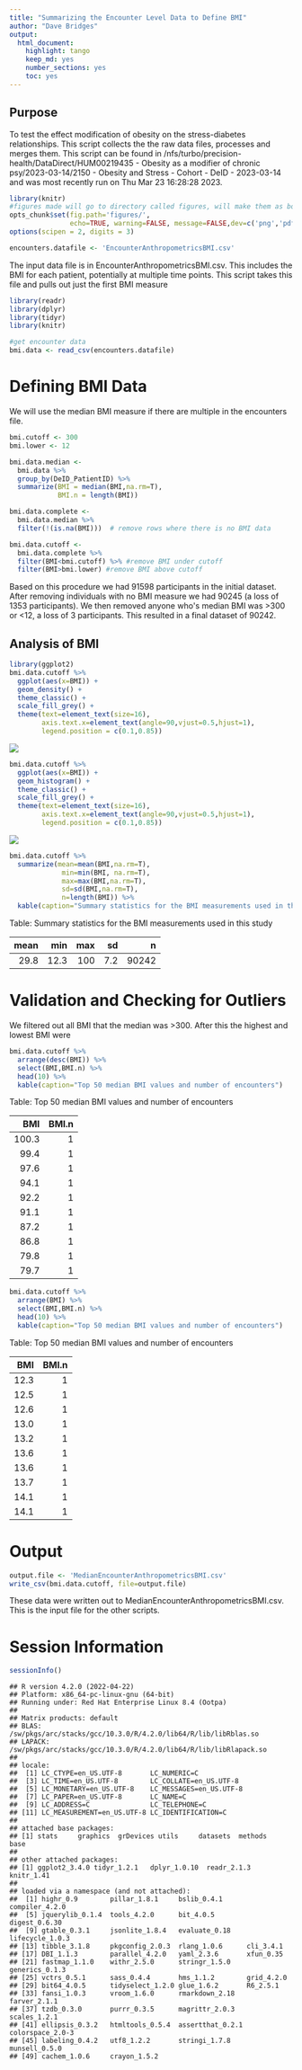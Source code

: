 ```yaml
---
title: "Summarizing the Encounter Level Data to Define BMI"
author: "Dave Bridges"
output:
  html_document:
    highlight: tango
    keep_md: yes
    number_sections: yes
    toc: yes
---
```


## Purpose

To test the effect modification of obesity on the stress-diabetes relationships. This script collects the the raw data files, processes and merges them. This script can be found in /nfs/turbo/precision-health/DataDirect/HUM00219435 - Obesity as a modifier of chronic psy/2023-03-14/2150 - Obesity and Stress - Cohort - DeID - 2023-03-14 and was most recently run on Thu Mar 23 16:28:28 2023.


```r
library(knitr)
#figures made will go to directory called figures, will make them as both png and pdf files 
opts_chunk$set(fig.path='figures/',
               echo=TRUE, warning=FALSE, message=FALSE,dev=c('png','pdf'))
options(scipen = 2, digits = 3)

encounters.datafile <- 'EncounterAnthropometricsBMI.csv'
```

The input data file is in EncounterAnthropometricsBMI.csv. This includes the BMI for each patient, potentially at multiple time points. This script takes this file and pulls out just the first BMI measure


```r
library(readr)
library(dplyr)
library(tidyr)
library(knitr)

#get encounter data
bmi.data <- read_csv(encounters.datafile) 
```

# Defining BMI Data

We will use the median BMI measure if there are multiple in the encounters file.


```r
bmi.cutoff <- 300
bmi.lower <- 12

bmi.data.median <- 
  bmi.data %>%
  group_by(DeID_PatientID) %>%
  summarize(BMI = median(BMI,na.rm=T),
            BMI.n = length(BMI)) 

bmi.data.complete <-
  bmi.data.median %>%
  filter(!(is.na(BMI)))  # remove rows where there is no BMI data

bmi.data.cutoff <-
  bmi.data.complete %>%
  filter(BMI<bmi.cutoff) %>% #remove BMI under cutoff
  filter(BMI>bmi.lower) #remove BMI above cutoff
```

Based on this procedure we had 91598 participants in the initial dataset.  After removing individuals with no BMI measure we had 90245 (a loss of 1353 participants).  We then removed anyone who's median BMI was >300 or <12, a loss of 3 participants.  This resulted in a final dataset of 90242.

## Analysis of BMI


```r
library(ggplot2)
bmi.data.cutoff %>%
  ggplot(aes(x=BMI)) +
  geom_density() +
  theme_classic() +
  scale_fill_grey() +
  theme(text=element_text(size=16),
        axis.text.x=element_text(angle=90,vjust=0.5,hjust=1),
        legend.position = c(0.1,0.85))
```

![](figures/bmi-analysis-1.png)<!-- -->

```r
bmi.data.cutoff %>%
  ggplot(aes(x=BMI)) +
  geom_histogram() +
  theme_classic() +
  scale_fill_grey() +
  theme(text=element_text(size=16),
        axis.text.x=element_text(angle=90,vjust=0.5,hjust=1),
        legend.position = c(0.1,0.85))
```

![](figures/bmi-analysis-2.png)<!-- -->

```r
bmi.data.cutoff %>%
  summarize(mean=mean(BMI,na.rm=T),
             min=min(BMI, na.rm=T),
             max=max(BMI,na.rm=T),
             sd=sd(BMI,na.rm=T),
             n=length(BMI)) %>%
  kable(caption="Summary statistics for the BMI measurements used in this study")
```



Table: Summary statistics for the BMI measurements used in this study

| mean|  min| max|  sd|     n|
|----:|----:|---:|---:|-----:|
| 29.8| 12.3| 100| 7.2| 90242|

# Validation and Checking for Outliers

We filtered out all BMI that the median was \>300. After this the highest and lowest BMI were


```r
bmi.data.cutoff %>%
  arrange(desc(BMI)) %>%
  select(BMI,BMI.n) %>%
  head(10) %>%
  kable(caption="Top 50 median BMI values and number of encounters")
```



Table: Top 50 median BMI values and number of encounters

|   BMI| BMI.n|
|-----:|-----:|
| 100.3|     1|
|  99.4|     1|
|  97.6|     1|
|  94.1|     1|
|  92.2|     1|
|  91.1|     1|
|  87.2|     1|
|  86.8|     1|
|  79.8|     1|
|  79.7|     1|

```r
bmi.data.cutoff %>%
  arrange(BMI) %>%
  select(BMI,BMI.n) %>%
  head(10) %>%
  kable(caption="Top 50 median BMI values and number of encounters")
```



Table: Top 50 median BMI values and number of encounters

|  BMI| BMI.n|
|----:|-----:|
| 12.3|     1|
| 12.5|     1|
| 12.6|     1|
| 13.0|     1|
| 13.2|     1|
| 13.6|     1|
| 13.6|     1|
| 13.7|     1|
| 14.1|     1|
| 14.1|     1|

# Output


```r
output.file <- 'MedianEncounterAnthropometricsBMI.csv'
write_csv(bmi.data.cutoff, file=output.file)
```

These data were written out to MedianEncounterAnthropometricsBMI.csv. This is the input file for the other scripts.

# Session Information


```r
sessionInfo()
```

```
## R version 4.2.0 (2022-04-22)
## Platform: x86_64-pc-linux-gnu (64-bit)
## Running under: Red Hat Enterprise Linux 8.4 (Ootpa)
## 
## Matrix products: default
## BLAS:   /sw/pkgs/arc/stacks/gcc/10.3.0/R/4.2.0/lib64/R/lib/libRblas.so
## LAPACK: /sw/pkgs/arc/stacks/gcc/10.3.0/R/4.2.0/lib64/R/lib/libRlapack.so
## 
## locale:
##  [1] LC_CTYPE=en_US.UTF-8       LC_NUMERIC=C              
##  [3] LC_TIME=en_US.UTF-8        LC_COLLATE=en_US.UTF-8    
##  [5] LC_MONETARY=en_US.UTF-8    LC_MESSAGES=en_US.UTF-8   
##  [7] LC_PAPER=en_US.UTF-8       LC_NAME=C                 
##  [9] LC_ADDRESS=C               LC_TELEPHONE=C            
## [11] LC_MEASUREMENT=en_US.UTF-8 LC_IDENTIFICATION=C       
## 
## attached base packages:
## [1] stats     graphics  grDevices utils     datasets  methods   base     
## 
## other attached packages:
## [1] ggplot2_3.4.0 tidyr_1.2.1   dplyr_1.0.10  readr_2.1.3   knitr_1.41   
## 
## loaded via a namespace (and not attached):
##  [1] highr_0.9        pillar_1.8.1     bslib_0.4.1      compiler_4.2.0  
##  [5] jquerylib_0.1.4  tools_4.2.0      bit_4.0.5        digest_0.6.30   
##  [9] gtable_0.3.1     jsonlite_1.8.4   evaluate_0.18    lifecycle_1.0.3 
## [13] tibble_3.1.8     pkgconfig_2.0.3  rlang_1.0.6      cli_3.4.1       
## [17] DBI_1.1.3        parallel_4.2.0   yaml_2.3.6       xfun_0.35       
## [21] fastmap_1.1.0    withr_2.5.0      stringr_1.5.0    generics_0.1.3  
## [25] vctrs_0.5.1      sass_0.4.4       hms_1.1.2        grid_4.2.0      
## [29] bit64_4.0.5      tidyselect_1.2.0 glue_1.6.2       R6_2.5.1        
## [33] fansi_1.0.3      vroom_1.6.0      rmarkdown_2.18   farver_2.1.1    
## [37] tzdb_0.3.0       purrr_0.3.5      magrittr_2.0.3   scales_1.2.1    
## [41] ellipsis_0.3.2   htmltools_0.5.4  assertthat_0.2.1 colorspace_2.0-3
## [45] labeling_0.4.2   utf8_1.2.2       stringi_1.7.8    munsell_0.5.0   
## [49] cachem_1.0.6     crayon_1.5.2
```
